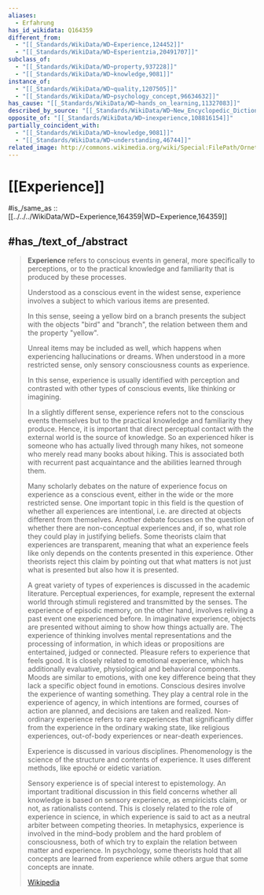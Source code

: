 ```yaml
---
aliases:
  - Erfahrung
has_id_wikidata: Q164359
different_from:
  - "[[_Standards/WikiData/WD~Experience,124452]]"
  - "[[_Standards/WikiData/WD~Esperientzia,20491707]]"
subclass_of:
  - "[[_Standards/WikiData/WD~property,937228]]"
  - "[[_Standards/WikiData/WD~knowledge,9081]]"
instance_of:
  - "[[_Standards/WikiData/WD~quality,1207505]]"
  - "[[_Standards/WikiData/WD~psychology_concept,96634632]]"
has_cause: "[[_Standards/WikiData/WD~hands_on_learning,11327083]]"
described_by_source: "[[_Standards/WikiData/WD~New_Encyclopedic_Dictionary,19190511]]"
opposite_of: "[[_Standards/WikiData/WD~inexperience,108816154]]"
partially_coincident_with:
  - "[[_Standards/WikiData/WD~knowledge,9081]]"
  - "[[_Standards/WikiData/WD~understanding,46744]]"
related_image: http://commons.wikimedia.org/wiki/Special:FilePath/Ornette%20at%20The%20Forum%201982.jpg
---
```


# [[Experience]] 

#is_/same_as :: [[../../../WikiData/WD~Experience,164359|WD~Experience,164359]] 

## #has_/text_of_/abstract 

> **Experience** refers to conscious events in general, more specifically to perceptions, 
> or to the practical knowledge and familiarity that is produced by these processes. 
> 
> Understood as a conscious event in the widest sense, 
> experience involves a subject to which various items are presented. 
> 
> In this sense, seeing a yellow bird on a branch presents the subject with the objects "bird" and "branch", 
> the relation between them and the property "yellow". 
> 
> Unreal items may be included as well, which happens when experiencing hallucinations or dreams. 
> When understood in a more restricted sense, only sensory consciousness counts as experience. 
> 
> In this sense, experience is usually identified with perception 
> and contrasted with other types of conscious events, like thinking or imagining. 
> 
> In a slightly different sense, experience refers not to the conscious events themselves but to the practical knowledge and familiarity they produce. Hence, it is important that direct perceptual contact with the external world is the source of knowledge. So an experienced hiker is someone who has actually lived through many hikes, not someone who merely read many books about hiking. This is associated both with recurrent past acquaintance and the abilities learned through them.
>
> Many scholarly debates on the nature of experience focus on experience as a conscious event, either in the wide or the more restricted sense. One important topic in this field is the question of whether all experiences are intentional, i.e. are directed at objects different from themselves. Another debate focuses on the question of whether there are non-conceptual experiences and, if so, what role they could play in justifying beliefs. Some theorists claim that experiences are transparent, meaning that what an experience feels like only depends on the contents presented in this experience. Other theorists reject this claim by pointing out that what matters is not just what is presented but also how it is presented.
>
> A great variety of types of experiences is discussed in the academic literature. Perceptual experiences, for example, represent the external world through stimuli registered and transmitted by the senses. The experience of episodic memory, on the other hand, involves reliving a past event one experienced before. In imaginative experience, objects are presented without aiming to show how things actually are. The experience of thinking involves mental representations and the processing of information, in which ideas or propositions are entertained, judged or connected. Pleasure refers to experience that feels good. It is closely related to emotional experience, which has additionally evaluative, physiological and behavioral components. Moods are similar to emotions, with one key difference being that they lack a specific object found in emotions. Conscious desires involve the experience of wanting something. They play a central role in the experience of agency, in which intentions are formed, courses of action are planned, and decisions are taken and realized. Non-ordinary experience refers to rare experiences that significantly differ from the experience in the ordinary waking state, like religious experiences, out-of-body experiences or near-death experiences.
>
> Experience is discussed in various disciplines. 
> Phenomenology is the science of the structure and contents of experience. 
> It uses different methods, like epoché or eidetic variation. 
> 
> Sensory experience is of special interest to epistemology. An important traditional discussion in this field concerns whether all knowledge is based on sensory experience, as empiricists claim, or not, as rationalists contend. This is closely related to the role of experience in science, in which experience is said to act as a neutral arbiter between competing theories. In metaphysics, experience is involved in the mind–body problem and the hard problem of consciousness, both of which try to explain the relation between matter and experience. In psychology, some theorists hold that all concepts are learned from experience while others argue that some concepts are innate.
>
> [Wikipedia](https://en.wikipedia.org/wiki/Experience) 

